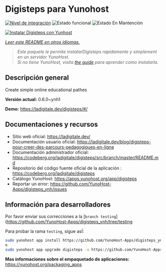 <!--
Este archivo README esta generado automaticamente<https://github.com/YunoHost/apps/tree/master/tools/readme_generator>
No se debe editar a mano.
-->

# Digisteps para Yunohost

[![Nivel de integración](https://dash.yunohost.org/integration/digisteps.svg)](https://ci-apps.yunohost.org/ci/apps/digisteps/) ![Estado funcional](https://ci-apps.yunohost.org/ci/badges/digisteps.status.svg) ![Estado En Mantención](https://ci-apps.yunohost.org/ci/badges/digisteps.maintain.svg)

[![Instalar Digisteps con Yunhost](https://install-app.yunohost.org/install-with-yunohost.svg)](https://install-app.yunohost.org/?app=digisteps)

*[Leer este README en otros idiomas.](./ALL_README.md)*

> *Este paquete le permite instalarDigisteps rapidamente y simplement en un servidor YunoHost.*  
> *Si no tiene YunoHost, visita [the guide](https://yunohost.org/install) para aprender como instalarla.*

## Descripción general

Create simple online educational pathes

**Versión actual:** 0.6.0~ynh1

**Demo:** <https://ladigitale.dev/digisteps/#/>
## Documentaciones y recursos

- Sitio web oficial: <https://ladigitale.dev/>
- Documentación usuario oficial: <https://ladigitale.dev/blog/digisteps-pour-creer-des-parcours-pedagogiques-en-ligne>
- Documentación administrador oficial: <https://codeberg.org/ladigitale/digisteps/src/branch/master/README.md>
- Repositorio del código fuente oficial de la aplicación : <https://codeberg.org/ladigitale/digisteps>
- Catálogo YunoHost: <https://apps.yunohost.org/app/digisteps>
- Reportar un error: <https://github.com/YunoHost-Apps/digisteps_ynh/issues>

## Información para desarrolladores

Por favor enviar sus correcciones a la [`branch testing`](https://github.com/YunoHost-Apps/digisteps_ynh/tree/testing

Para probar la rama `testing`, sigue asÍ:

```bash
sudo yunohost app install https://github.com/YunoHost-Apps/digisteps_ynh/tree/testing --debug
o
sudo yunohost app upgrade digisteps -u https://github.com/YunoHost-Apps/digisteps_ynh/tree/testing --debug
```

**Mas informaciones sobre el empaquetado de aplicaciones:** <https://yunohost.org/packaging_apps>
